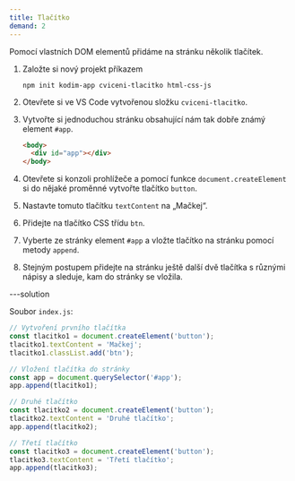 ```yaml
---
title: Tlačítko
demand: 2
---
```


Pomocí vlastních DOM elementů přidáme na stránku několik tlačítek.

1. Založte si nový projekt příkazem

   ```shell
   npm init kodim-app cviceni-tlacitko html-css-js
   ```

1. Otevřete si ve VS Code vytvořenou složku `cviceni-tlacitko`.
1. Vytvořte si jednoduchou stránku obsahující nám tak dobře známý element `#app`.
   ```html
   <body>
     <div id="app"></div>
   </body>
   ```
1. Otevřete si konzoli prohlížeče a pomocí funkce `document.createElement` si do nějaké proměnné vytvořte tlačítko `button`.
1. Nastavte tomuto tlačítku `textContent` na „Mačkej“.
1. Přidejte na tlačítko CSS třídu `btn`.
1. Vyberte ze stránky element `#app` a vložte tlačítko na stránku pomocí metody `append`.
1. Stejným postupem přidejte na stránku ještě další dvě tlačítka s různými nápisy a sleduje, kam do stránky se vložila.

---solution

Soubor `index.js`:

```js
// Vytvoření prvního tlačítka
const tlacitko1 = document.createElement('button');
tlacitko1.textContent = 'Mačkej';
tlacitko1.classList.add('btn');

// Vložení tlačítka do stránky
const app = document.querySelector('#app');
app.append(tlacitko1);

// Druhé tlačítko
const tlacitko2 = document.createElement('button');
tlacitko2.textContent = 'Druhé tlačítko';
app.append(tlacitko2);

// Třetí tlačítko
const tlacitko3 = document.createElement('button');
tlacitko3.textContent = 'Třetí tlačítko';
app.append(tlacitko3);
```
